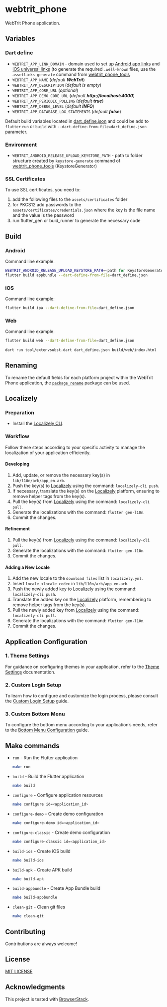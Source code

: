 # webtrit_phone

WebTrit Phone application.

## Variables

### Dart define

* `WEBTRIT_APP_LINK_DOMAIN` - domain used to set up [Android app links](https://docs.flutter.dev/cookbook/navigation/set-up-app-links) and [iOS universal links](https://docs.flutter.dev/cookbook/navigation/set-up-universal-links) (to generate the required `.well-known` files, use the `assetlinks-generate` command from [webtrit_phone_tools](https://github.com/WebTrit/webtrit_phone_tools)
* `WEBTRIT_APP_NAME` (_default **WebTrit**_)
* `WEBTRIT_APP_DESCRIPTION` (_default is empty_)
* `WEBTRIT_APP_CORE_URL` (_optional_)
* `WEBTRIT_APP_DEMO_CORE_URL` (_default **http://localhost:4000**_)
* `WEBTRIT_APP_PERIODIC_POLLING` (_default **true**_)
* `WEBTRIT_APP_DEBUG_LEVEL` (_default **INFO**_)
* `WEBTRIT_APP_DATABASE_LOG_STATEMENTS` (_default **false**_)

Default build variables located in [dart_define.json](dart_define.json) and could be add to `flutter` `run` or `build` with `--dart-define-from-file=dart_define.json` parameter.

### Environment

* `WEBTRIT_ANDROID_RELEASE_UPLOAD_KEYSTORE_PATH` - path to folder structure created by `keystore-generate` command of [webtrit_phone_tools](https://github.com/WebTrit/webtrit_phone_tools) (KeystoreGenerator)


### SSL Certificates
To use SSL certificates, you need to: 
1. add the following files to the `assets/certificates` folder
2. for PKCS12 add passwords to the `assets/certificates/credentials.json` where the key is the file name and the value is the password
2. run flutter_gen or buid_runner to generate the necessary code

## Build

### Android

Command line example:
```bash
WEBTRIT_ANDROID_RELEASE_UPLOAD_KEYSTORE_PATH=<path for KeystoreGenerator created folder structure> && \
flutter build appbundle --dart-define-from-file=dart_define.json
```

### iOS

Command line example: 
```bash
flutter build ipa --dart-define-from-file=dart_define.json
```

### Web

Command line example:
```bash
flutter build web --dart-define-from-file=dart_define.json
  
dart run tool/extenvsubst.dart dart_define.json build/web/index.html
```

## Renaming

To rename the default fields for each platform project within the WebTrit Phone application, the [`package_rename`](https://pub.dev/packages/package_rename) package can be used.

## Localizely

### Preparation

- Install the [Localizely CLI](https://github.com/localizely/localizely-cli#install).

### Workflow

Follow these steps according to your specific activity to manage the localization of your application efficiently.

#### Developing

1. Add, update, or remove the necessary key(s) in `lib/l10n/arb/app_en.arb`.
1. Push the key(s) to [Localizely](https://localizely.com) using the command: `localizely-cli push`.
1. If necessary, translate the key(s) on the [Localizely](https://localizely.com) platform, ensuring to remove helper tags from the key(s).
1. Pull the key(s) from [Localizely](https://localizely.com) using the command: `localizely-cli pull`.
1. Generate the localizations with the command: `flutter gen-l10n`.
1. Commit the changes.

#### Refinement

1. Pull the key(s) from [Localizely](https://localizely.com) using the command: `localizely-cli pull`.
1. Generate the localizations with the command: `flutter gen-l10n`.
1. Commit the changes.

#### Adding a New Locale

1. Add the new locale to the `download files` list in `localizely.yml`.
1. Insert `locale_<locale code>` in `lib/l10n/arb/app_en.arb`.
1. Push the newly added key to [Localizely](https://localizely.com) using the command: `localizely-cli push`.
1. Translate the added key on the [Localizely](https://localizely.com) platform, remembering to remove helper tags from the key(s).
1. Pull the newly added key from [Localizely](https://localizely.com) using the command: `localizely-cli pull`.
1. Generate the localizations with the command: `flutter gen-l10n`.
1. Commit the changes.


## Application Configuration

### 1. Theme Settings
For guidance on configuring themes in your application, refer to the [Theme Settings](doc/theme_config/index.md) documentation.

### 2. Custom Login Setup
To learn how to configure and customize the login process, please consult the [Custom Login Setup](doc/custom_login/index.md) guide.

### 3. Custom Bottom Menu
To configure the bottom menu according to your application’s needs, refer to the [Bottom Menu Configuration](doc/bottom_menu_config/index.md) guide. 

## Make commands
* `run` - Run the Flutter application
  ```bash
  make run
  ```

* `build` - Build the Flutter application
  ```bash
  make build
  ```

* `configure` - Configure application resources
  ```bash
  make configure id=<application_id>
  ```
  
* `configure-demo` - Create demo configuration
  ```bash
  make configure-demo id=<application_id>
  ```

* `configure-classic` - Create demo configuration
  ```bash
  make configure-classic id=<application_id>
  ```

* `build-ios` - Create iOS build
  ```bash
  make build-ios
  ```

* `build-apk` - Create APK build
  ```bash
  make build-apk
  ```

* `build-appbundle` - Create App Bundle build
  ```bash
  make build-appbundle
  ```

* `clean-git` - Clean git files
  ```bash
  make clean-git
  ```

## Contributing

Contributions are always welcome!

## License

[MIT LICENSE](LICENSE)

## Acknowledgments

This project is tested with [BrowserStack](https://www.browserstack.com/).
